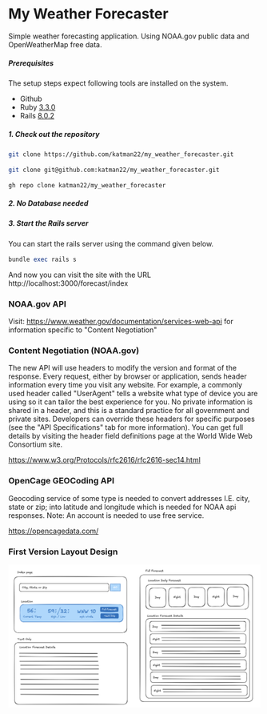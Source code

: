 # My Weather Forecaster

Simple weather forecasting application. Using NOAA.gov public data and OpenWeatherMap free data.

##### Prerequisites

The setup steps expect following tools are installed on the system.

- Github
- Ruby [3.3.0](https://www.ruby-lang.org/en/news/2023/12/25/ruby-3-3-0-released/)
- Rails [8.0.2](https://rubyonrails.org/2025/3/12/Rails-Version-8-0-2-has-been-released)

##### 1. Check out the repository

```bash
git clone https://github.com/katman22/my_weather_forecaster.git
```
```bash
git clone git@github.com:katman22/my_weather_forecaster.git
```
```bash
gh repo clone katman22/my_weather_forecaster
```

##### 2. No Database needed

##### 3. Start the Rails server

You can start the rails server using the command given below.

```ruby
bundle exec rails s
```

And now you can visit the site with the URL http://localhost:3000/forecast/index

### NOAA.gov API

Visit: https://www.weather.gov/documentation/services-web-api for information specific to "Content Negotiation"
### Content Negotiation (NOAA.gov)
The new API will use headers to modify the version and format of the response. Every request, either by browser or application, sends header information every time you visit any website. For example, a commonly used header called "UserAgent" tells a website what type of device you are using so it can tailor the best experience for you. No private information is shared in a header, and this is a standard practice for all government and private sites. Developers can override these headers for specific purposes (see the "API Specifications" tab for more information). You can get full details by visiting the header field definitions page at the World Wide Web Consortium site.

https://www.w3.org/Protocols/rfc2616/rfc2616-sec14.html

### OpenCage GEOCoding API

Geocoding service of some type is needed to convert addresses I.E. city, state or zip; into latitude and longitude which is needed for NOAA api responses.
Note: An account is needed to use free service.

https://opencagedata.com/

### First Version Layout Design
![layout_example.png](public/images/layout_example.png)


